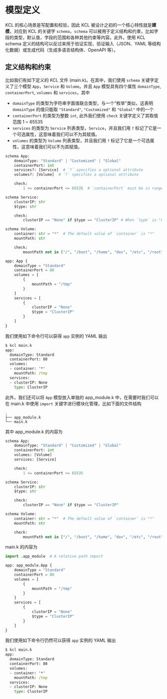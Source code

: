 # 模型定义

KCL 的核心场景是写配置和校验，因此 KCL 被设计之初的一个核心特性就是**建模**，对应到 KCL 的关键字 `schema`，`schema` 可以被用于定义结构和约束，比如字段的类型，默认值，字段的范围和各种其他约束等内容。此外，使用 KCL schema 定义的结构可以反过来用于验证实现、验证输入（JSON、YAML 等结构化数据）或生成代码（生成多语言结构体、OpenAPI 等）。

## 定义结构和约束

比如我们有如下定义的 KCL 文件 (main.k)。在其中，我们使用 `schema` 关键字定义了三个模型 `App`，`Service` 和 `Volume`。并且 `App` 模型具有四个属性 `domainType`, `containerPort`, `volumes` 和 `services`，其中

+ `domainType` 的类型为字符串字面值联合类型，与一个“枚举”类似，这表明 `domainType` 的值只能取 `"Standard"`, `"Customized"` 和 `"Global"` 中的一个
+ `containerPort` 的类型为整数 `int`, 此外我们使用 `check` 关键字定义了其取值范围 1 ~ 65535
+ `services` 的类型为 `Service` 列表类型，`Service`，并且我们用 `?` 标记了它是一个可选属性，这意味着我们可以不为其赋值。
+ `volumes` 的类型为 `Volume` 列表类型，并且我们用 `?` 标记了它是一个可选属性，这意味着我们可以不为其赋值。

```python
schema App:
    domainType: "Standard" | "Customized" | "Global"
    containerPort: int
    services?: [Service]  # `?` specifies a optional attribute
    volumes?: [Volume]  # `?` specifies a optional attribute

    check:
        1 <= containerPort <= 65535  # `containerPort` must be in range [1, 65535]

schema Service:
    clusterIP: str
    $type: str

    check:
        clusterIP == "None" if $type == "ClusterIP" # When `type` is "ClusterIP", `clusterIP` must be `"None"`

schema Volume:
    container: str = "*"  # The default value of `container` is "*"
    mountPath: str

    check:
        mountPath not in ["/", "/boot", "/home", "dev", "/etc", "/root"]  # `mountPath` must not be one of the list `["/", "/boot", "/home", "dev", "/etc", "/root"]`

app: App {
    domainType = "Standard"
    containerPort = 80
    volumes = [
        {
            mountPath = "/tmp"
        }
    ]
    services = [
        {
            clusterIP = "None"
            $type = "ClusterIP"
        }
    ]
}
```

我们使用如下命令行可以获得 `app` 实例的 YAML 输出

```cmd
$ kcl main.k
app:
  domainType: Standard
  containerPort: 80
  volumes:
  - container: '*'
    mountPath: /tmp
  services:
  - clusterIP: None
    type: ClusterIP
```

此外，我们还可以将 `App` 模型放入单独的 app_module.k 中，在需要时我们可以在 main.k 中使用 `import` 关键字进行模块化管理，比如下面的文件结构

```
.
├── app_module.k
└── main.k
```

其中 app_module.k 的内容为

```python
schema App:
    domainType: "Standard" | "Customized" | "Global"
    containerPort: int
    volumes: [Volume]
    services: [Service]

    check:
        1 <= containerPort <= 65535

schema Service:
    clusterIP: str
    $type: str

    check:
        clusterIP == "None" if $type == "ClusterIP"

schema Volume:
    container: str = "*"  # The default value of `container` is "*"
    mountPath: str

    check:
        mountPath not in ["/", "/boot", "/home", "dev", "/etc", "/root"]
```

main.k 的内容为

```python
import .app_module  # A relative path import

app: app_module.App {
    domainType = "Standard"
    containerPort = 80
    volumes = [
        {
            mountPath = "/tmp"
        }
    ]
    services = [
        {
            clusterIP = "None"
            $type = "ClusterIP"
        }
    ]
}
```

我们使用如下命令行仍然可以获得 `app` 实例的 YAML 输出

```cmd
$ kcl main.k
app:
  domainType: Standard
  containerPort: 80
  volumes:
  - container: '*'
    mountPath: /tmp
  services:
  - clusterIP: None
    type: ClusterIP
```
